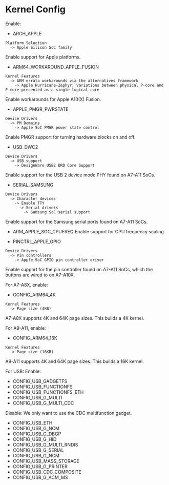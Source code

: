 # Kernel Config

Enable:

- ARCH_APPLE
```
Platform Selection
  -> Apple Silicon SoC family
```
Enable support for Apple platforms.

- ARM64_WORKAROUND_APPLE_FUSION
```
Kernel Features
  -> ARM errata workarounds via the alternatives framework
    -> Apple Hurricane-Zephyr: Variations between physical P-core and E-core presented as a single logical core
```
Enable workarounds for Apple A10(X) Fusion.

- APPLE_PMGR_PWRSTATE
```
Device Drivers
  -> PM Domains
    -> Apple SoC PMGR power state control
```
Enable PMGR support for turning hardware blocks on and off.

- USB_DWC2
```
Device Drivers
  -> USB support
    -> DesignWare USB2 DRD Core Support
```
Enable support for the USB 2 device mode PHY found on A7-A11 SoCs.

- SERIAL_SAMSUNG
```
Device Drivers
  -> Character devices
    -> Enable TTY
      -> Serial drivers
        -> Samsung SoC serial support
```
Enable support for the Samsung serial ports found on A7-A11 SoCs.

- ARM_APPLE_SOC_CPUFREQ
Enable support for CPU frequency scaling

- PINCTRL_APPLE_GPIO
```
Device Drivers
  -> Pin controllers
    -> Apple SoC GPIO pin controller driver
```
Enable support for the pin controller found on A7-A11 SoCs, 
which the buttons are wired to on A7-A10X.

For A7-A8X, enable:
- CONFIG_ARM64_4K
```
Kernel Features
  -> Page size (4KB)
```
A7-A8X supports 4K and 64K page sizes. This builds a 4K kernel.

For A9-A11, enable:
- CONFIG_ARM64_16K
```
Kernel Features
  -> Page size (16KB)
```
A9-A11 supports 4K and 64K page sizes. This builds a 16K kernel.

For USB:
Enable:

- CONFIG_USB_GADGETFS
- CONFIG_USB_FUNCTIONFS
- CONFIG_USB_FUNCTIONFS_ETH
- CONFIG_USB_G_MULTI
- CONFIG_USB_G_MULTI_CDC

Disable:
We only want to use the CDC multifunction gadget.

- CONFIG_USB_ETH
- CONFIG_USB_G_NCM
- CONFIG_USB_G_DBGP
- CONFIG_USB_G_HID
- CONFIG_USB_G_MULTI_RNDIS
- CONFIG_USB_G_SERIAL
- CONFIG_USB_G_NCM
- CONFIG_USB_MASS_STORAGE
- CONFIG_USB_G_PRINTER
- CONFIG_USB_CDC_COMPOSITE
- CONFIG_USB_G_ACM_MS
